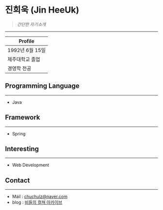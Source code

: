 # 진희욱 (Jin HeeUk)

> _간단한 자기소개_

  ---

| Profile           |
|-------------------|
| 1992년 6월 15일   |
| 제주대학교 졸업   |
| 경영학 전공      |

## Programming Language

------------------------

- Java

## Framework

---

- Spring

## Interesting

---

- Web Development

## Contact

---

- Mail : chuchulz@naver.com
- blog : [비들의 컬쳐 아카이브](https://blog.naver.com/chuchulz)


